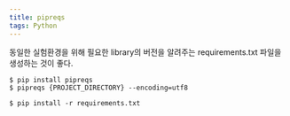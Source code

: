 ```yaml
---
title: pipreqs
tags: Python
---
```


<!--more-->

동일한 실험환경을 위해 필요한 library의 버전을 알려주는 requirements.txt 파일을 생성하는 것이 좋다. <br>

    $ pip install pipreqs
    $ pipreqs {PROJECT_DIRECTORY} --encoding=utf8

    $ pip install -r requirements.txt
